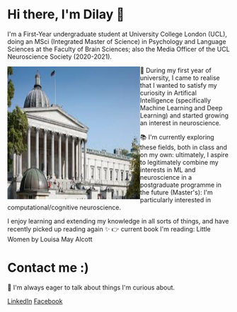 # Hi there, I'm Dilay 👋


I'm a First-Year undergraduate student at University College London (UCL), doing an MSci (Integrated Master of Science) in Psychology and Language Sciences at the Faculty of Brain Sciences; also the Media Officer of the UCL Neuroscience Society (2020-2021).

<img align="left" width="300" height="300" src="https://github.com/dilayercelik/dilayercelik/blob/master/ucl2.jpg">

🧠 During my first year of university, I came to realise that I wanted to satisfy my curiosity in Artifical Intelligence (specifically Machine Learning and Deep Learning) and started growing an interest in neuroscience.

📚 I'm currently exploring these fields, both in class and on my own: ultimately, I aspire to legitimately combine my interests in ML and neuroscience in a postgraduate programme in the future (Master's): I'm particularly interested in computational/cognitive neuroscience.  

I enjoy learning and extending my knowledge in all sorts of things, and have recently picked up reading again ✨
  👉 current book I'm reading: Little Women by Louisa May Alcott
  

# Contact me :)

🧞 I'm always eager to talk about things I'm curious about.

[LinkedIn](https://www.linkedin.com/in/dilay-fidan-ercelik-682675194/)
[Facebook](https://www.facebook.com/dilay.ercelik)



<!--
**dilayercelik/dilayercelik** is a ✨ _special_ ✨ repository because its `README.md` (this file) appears on your GitHub profile.

